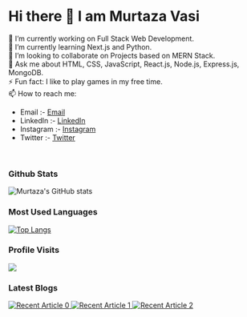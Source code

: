# Hi there 👋 I am Murtaza Vasi

🔭 I’m currently working on Full Stack Web Development.<br/>
🌱 I’m currently learning Next.js and Python.<br/>
👯 I’m looking to collaborate on Projects based on MERN Stack.<br/>
💬 Ask me about HTML, CSS, JavaScript, React.js, Node.js, Express.js, MongoDB.<br/>
⚡ Fun fact: I like to play games in my free time.
<br />
📫 How to reach me:

- Email :- [Email](email)
- LinkedIn :- [LinkedIn](linkedin)
- Instagram :- [Instagram](instagram)
- Twitter :- [Twitter](twitter)

<br />

### Github Stats

![Murtaza's GitHub stats](https://github-readme-stats.vercel.app/api?username=Murtaza-Vasi&show_icons=true&theme=cobalt)

### Most Used Languages

[![Top Langs](https://github-readme-stats.vercel.app/api/top-langs/?username=Murtaza-Vasi&theme=cobalt)](https://github.com/anuraghazra/github-readme-stats)

### Profile Visits

![](https://komarev.com/ghpvc/?username=Murtaza-Vasi)

[email]: (mailto:murtazavasi2000@gmail.com)
[linkedin]: (www.linkedin.com/in/murtaza-vasi)
[twitter]: (https://twitter.com/VasiMurtaza)
[instagram]: (https://www.instagram.com/vasi_murtaza/)

### Latest Blogs

<a target="_blank" href="https://github-readme-medium-recent-article.vercel.app/medium/@murtazavasi.dev/0"><img src="https://github-readme-medium-recent-article.vercel.app/medium/@murtazavasi.dev/0" alt="Recent Article 0">
<a target="_blank" href="https://github-readme-medium-recent-article.vercel.app/medium/@murtazavasi.dev/1"><img src="https://github-readme-medium-recent-article.vercel.app/medium/@murtazavasi.dev/1" alt="Recent Article 1">
<a target="_blank" href="https://github-readme-medium-recent-article.vercel.app/medium/@murtazavasi.dev/2"><img src="https://github-readme-medium-recent-article.vercel.app/medium/@murtazavasi.dev/2" alt="Recent Article 2">
